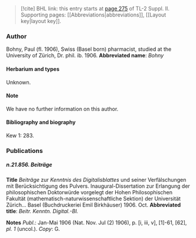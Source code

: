 > [!cite] BHL link: this entry starts at [page 275](https://www.biodiversitylibrary.org/page/33265472) of TL-2 Suppl. II.
> Supporting pages: [[Abbreviations|abbreviations]], [[Layout key|layout key]].

### Author

Bohny, Paul (fl. 1906), Swiss (Basel born) pharmacist, studied at the University of Zürich, Dr. phil. ib. 1906. 
**Abbreviated name**: *Bohny*

#### Herbarium and types

Unknown.

#### Note

We have no further information on this author.

#### Bibliography and biography

Kew 1: 283.

### Publications

##### n.21.856. Beiträge

**Title**
*Beiträge* zur *Kenntnis des Digitalisblattes* und seiner Verfälschungen mit Berücksichtigung des Pulvers. Inaugural-Dissertation zur Erlangung der philosophischen Doktorwürde vorgelegt der Hohen Philosophischen Fakultät (mathematisch-naturwissenschaftliche Sektion) der Universität Zürich... Basel (Buchdruckeriei Emil Birkhäuser) 1906. Oct.
**Abbreviated title**: *Beitr. Kenntn. Digital.-Bl.*

**Notes**
*Publ*.: Jan-Mai 1906 (Nat. Nov. Jul (2) 1906), p. \[i, iii, v\], \[1\]-61, \[62\], *pl. 1* (uncol.). *Copy*: G.

